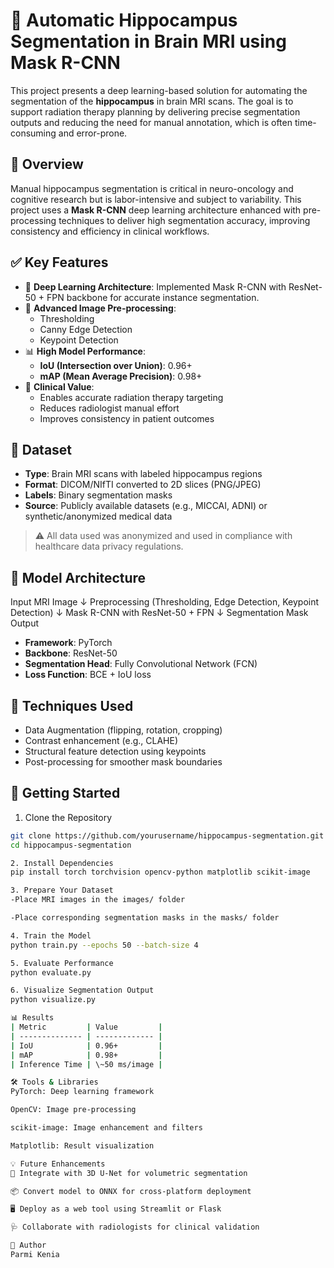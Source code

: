 # 🧠 Automatic Hippocampus Segmentation in Brain MRI using Mask R-CNN

This project presents a deep learning-based solution for automating the segmentation of the **hippocampus** in brain MRI scans. The goal is to support radiation therapy planning by delivering precise segmentation outputs and reducing the need for manual annotation, which is often time-consuming and error-prone.

## 🧠 Overview

Manual hippocampus segmentation is critical in neuro-oncology and cognitive research but is labor-intensive and subject to variability. This project uses a **Mask R-CNN** deep learning architecture enhanced with pre-processing techniques to deliver high segmentation accuracy, improving consistency and efficiency in clinical workflows.

## ✅ Key Features

- 🤖 **Deep Learning Architecture**: Implemented Mask R-CNN with ResNet-50 + FPN backbone for accurate instance segmentation.
- 🧪 **Advanced Image Pre-processing**:
  - Thresholding
  - Canny Edge Detection
  - Keypoint Detection
- 📊 **High Model Performance**:
  - **IoU (Intersection over Union)**: 0.96+
  - **mAP (Mean Average Precision)**: 0.98+
- 🏥 **Clinical Value**:
  - Enables accurate radiation therapy targeting
  - Reduces radiologist manual effort
  - Improves consistency in patient outcomes

## 📂 Dataset

- **Type**: Brain MRI scans with labeled hippocampus regions  
- **Format**: DICOM/NIfTI converted to 2D slices (PNG/JPEG)  
- **Labels**: Binary segmentation masks  
- **Source**: Publicly available datasets (e.g., MICCAI, ADNI) or synthetic/anonymized medical data  

> ⚠️ All data used was anonymized and used in compliance with healthcare data privacy regulations.

## 🧠 Model Architecture

Input MRI Image
↓
Preprocessing (Thresholding, Edge Detection, Keypoint Detection)
↓
Mask R-CNN with ResNet-50 + FPN
↓
Segmentation Mask Output

- **Framework**: PyTorch
- **Backbone**: ResNet-50
- **Segmentation Head**: Fully Convolutional Network (FCN)
- **Loss Function**: BCE + IoU loss

## 🧪 Techniques Used

- Data Augmentation (flipping, rotation, cropping)
- Contrast enhancement (e.g., CLAHE)
- Structural feature detection using keypoints
- Post-processing for smoother mask boundaries

## 🚀 Getting Started
 1. Clone the Repository

```bash
git clone https://github.com/yourusername/hippocampus-segmentation.git
cd hippocampus-segmentation

2. Install Dependencies
pip install torch torchvision opencv-python matplotlib scikit-image

3. Prepare Your Dataset
-Place MRI images in the images/ folder

-Place corresponding segmentation masks in the masks/ folder

4. Train the Model
python train.py --epochs 50 --batch-size 4

5. Evaluate Performance
python evaluate.py

6. Visualize Segmentation Output
python visualize.py

📊 Results
| Metric         | Value         |
| -------------- | ------------- |
| IoU            | 0.96+         |
| mAP            | 0.98+         |
| Inference Time | \~50 ms/image |

🛠️ Tools & Libraries
PyTorch: Deep learning framework

OpenCV: Image pre-processing

scikit-image: Image enhancement and filters

Matplotlib: Result visualization

💡 Future Enhancements
🧠 Integrate with 3D U-Net for volumetric segmentation

📦 Convert model to ONNX for cross-platform deployment

🖥️ Deploy as a web tool using Streamlit or Flask

🩺 Collaborate with radiologists for clinical validation

👤 Author
Parmi Kenia


